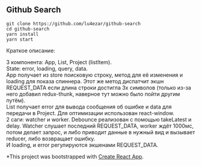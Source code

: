 ## Github Search
```
git clone https://github.com/lu4ezar/github-search
cd github-search
yarn install
yarn start
```

Краткое описание:

3 компонента: App, List, Project (listItem).  
State: error, loading, query, data.  
App получает из store поисковую строку, метод для её изменения и loading для показа спиннера. Этот же метод диспатчит экшн
REQUEST_DATA если длина строки достигла 3х символов (только из-за него добавил redux-thunk, наверное тут можно было пойти другим путём).  
List получает error для вывода сообщения об ошибке и data для передачи в Project. Для оптимизации использован react-window.  
2 саги: watcher и worker. Debounce реализован с помощью takeLatest и delay. Watcher слушает последний REQUEST_DATA, worker ждёт 1000мс, потом делает запрос, и либо приводит данные в нужный вид и вызывает reducer, либо возвращает ошибку.  
И loading, и error регулируются экшенами REQUEST_DATA.

*This project was bootstrapped with [Create React App](https://github.com/facebook/create-react-app).
